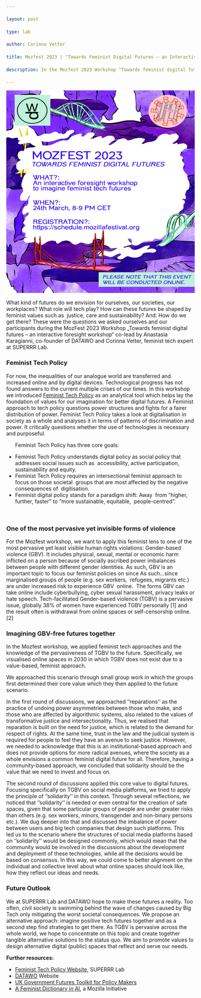 ```yaml
---

layout: post

type: lab

author: Corinna Vetter

title: Mozfest 2023 | "Towards Feminist Digital Futures – an Interactive Foresight Workshop"

description: In the Mozfest 2023 Workshop "Towards feminist digital futures," participants applied feminist tech approaches and the principles of solidarity to envision online spaces free from gender-based violence.

---
```

<img src="/assets/img/blog/Mozfest23 dw und superrr logo new.png" alt=" A variety of red and green bridges on a purple background." width="540" height="540">


<p>What kind of futures do we envision for ourselves, our societies, our workplaces? What role will tech play? How can these futures be shaped by feminist values such as  justice, care and sustainability? And: How do we get there? These were the questions we asked ourselves and our participants during the MozFest 2023 Workshop „Towards feminist digital futures – an interactive foresight workshop“ co-lead by Anastasia Karagianni, co-founder of DATAWO and Corinna Vetter, feminist tech expert at SUPERRR Lab.</p>

<h3>Feminist Tech Policy</h3>

<p>For now, the inequalities of our analogue world are transferred and increased online and by digital devices. Technological progress has not found answers to the current multiple crises of our times.
In this workshop we introduced <a href="https://feministtechpolicy.org"> Feminist Tech Policy</a> as an analytical tool which helps lay the foundation of values for our imagination for better digital futures. A Feminist approach to tech policy questions power structures and fights for a fairer distribution of power. Feminist Tech Policy takes a look at digitalisation in society as a whole and analyses it in terms of patterns of discrimination and power. It critically questions whether the use of technologies is necessary and purposeful.</p>

<ul>
  <p>Feminist Tech Policy has three core goals:</p>

<li> Feminist Tech Policy understands digital policy as social policy that addresses social issues such as  accessibility, active participation, sustainability and equity.</li>

<li> Feminist Tech Policy requires an intersectional feminist approach to focus on those societal  groups that are most affected by the negative consequences of  digitisation.</li>

<li> Feminist digital policy stands for a paradigm shift: Away  from “higher, further, faster” to “more sustainable, equitable,  people-centred”.</li>

 </ul>

<p><h3>One of the most pervasive yet invisible forms of violence</h3></p>

<p>For the Mozfest workshop, we want to apply this feminist lens to one of the most pervasive yet least visible human rights violations: Gender-based violence (GBV). It includes physical, sexual, mental or economic harm inflicted on a person because of socially ascribed power imbalances between people with different gender identities. As such, GBV is an important topic to focus our feminist policies on since As such...since marginalised groups of people (e.g. sex workers,  refugees, migrants etc.) are under increased risk to experience GBV  online.  The forms GBV can take online include cyberbullying, cyber sexual harassment, privacy leaks or hate speech. Tech-facilitated Gender-based violence (TGBV) is a pervasive issue, globally 38% of women have experienced TGBV personally [1] and the result often is withdrawal from online spaces or self-censorship online. [2]</p>

<p><h3>Imagining GBV-free futures together</h3></p>

<p>In the Mozfest workshop, we applied feminist tech approaches and the knowledge of the pervasiveness of TGBV to the future. Specifically, we visualised online spaces in 2030 in which TGBV does not exist due to a value-based, feminist approach.



<p>We approached this scenario through small group work in which the groups first determined their core value which they then applied to the future scenario. </p>

<p>In the first round of discussions, we approached ‘’reparations’’ as the practice of undoing power asymmetries between those who make, and those who are affected by algorithmic systems, also related to the values of transformative justice and intersectionality. Thus, we realised that reparation is built on the need for justice, which is related to the demand for respect of rights. At the same time, trust in the law and the judicial system is required for people to feel they have an avenue to seek justice.  However, we needed to acknowledge that this is an institutional-based approach and does not provide options for more radical avenues, where the society as a whole envisions a common feminist digital future for all. Therefore, having a community-based approach, we concluded that solidarity should be the value that we need to invest and focus on.</p>

<p>The second round of discussions applied this core value to digital futures. Focusing specifically on TGBV on social media platforms, we tried to apply the principle of ‘’solidarity’’ in this context. Through several reflections, we noticed that ‘’solidarity’’ is  needed or even central for the creation of safe spaces, given that some particular groups of people are under greater risks than others (e.g. sex workers, minors, transgender and non-binary persons etc.). We dug deeper into that and discussed the imbalance of power between users and big tech companies that design such platforms. This led us to the scenario where the structures of social media platforms based on ‘’solidarity’’ would be designed commonly, which would mean that the community would be involved in the discussions about the development and deployment of these technologies, while all the decisions would be based on consensus. In this way, we could come to better alignment on the individual and collective level about what online spaces should look like, how they reflect our ideas and needs. </p>

<p><h3>Future Outlook</h3></p>

<p>We at SUPERRR Lab and DATAWO hope to make these futures a reality. Too often, civil society is swimming behind the wave of changes caused by Big Tech only mitigating the worst societal consequences. We propose an alternative approach: imagine positive tech futures together and as a second step find strategies to get there. As TGBV is pervasive across the whole world, we hope to concentrate on this topic and create together tangible alternative solutions to the status quo. We aim to promote values to design alternative digital (public) spaces that reflect and serve our needs.</p>

<p><b>Further resources:</b></p>

<ul>

<li><a href="https://feministtechpolicy.org">Feminist Tech Policy Website</a>, SUPERRR Lab</li>

<li><a href="https://datawo.org">DATAWO</a> Website</li>

<li><a href="https://www.gov.uk/government/publications/futures-toolkit-for-policy-makers-and-analysts">UK Government Futures Toolkit for Policy Makers</a></li>

<li><a href="https://foundation.mozilla.org/en/blog/making-trustworthy-ai-real"> A Feminist Dictionary in AI</a>, a Mozilla Initiative</li>

</ul>
